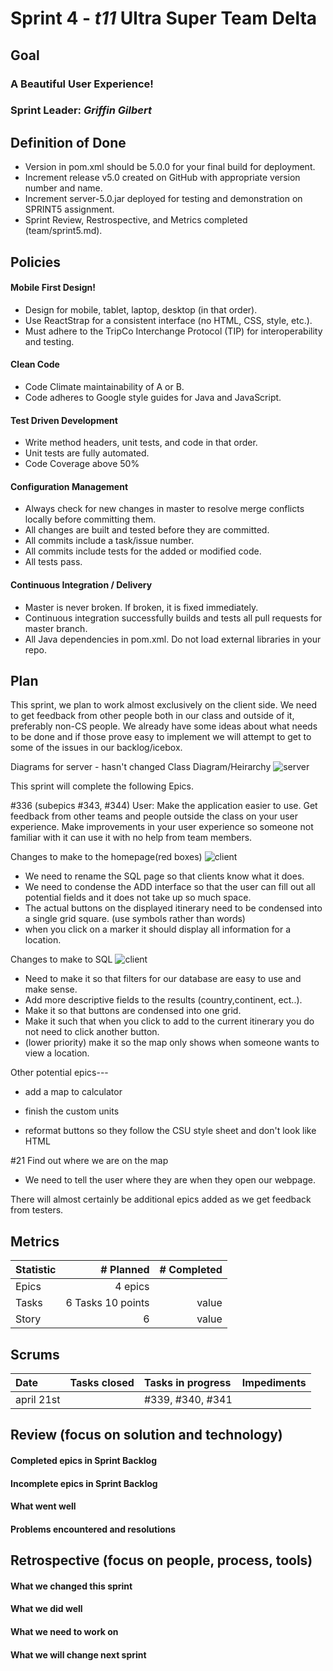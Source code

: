# Sprint 4 - *t11* Ultra Super Team Delta

## Goal

### A Beautiful User Experience!
### Sprint Leader: *Griffin Gilbert*

## Definition of Done

* Version in pom.xml should be <version>5.0.0</version> for your final build for deployment.
* Increment release v5.0 created on GitHub with appropriate version number and name.
* Increment server-5.0.jar deployed for testing and demonstration on SPRINT5 assignment.
* Sprint Review, Restrospective, and Metrics completed (team/sprint5.md).



## Policies

#### Mobile First Design!
* Design for mobile, tablet, laptop, desktop (in that order).
* Use ReactStrap for a consistent interface (no HTML, CSS, style, etc.).
* Must adhere to the TripCo Interchange Protocol (TIP) for interoperability and testing.
#### Clean Code
* Code Climate maintainability of A or B.
* Code adheres to Google style guides for Java and JavaScript.
#### Test Driven Development
* Write method headers, unit tests, and code in that order.
* Unit tests are fully automated.
* Code Coverage above 50%
#### Configuration Management
* Always check for new changes in master to resolve merge conflicts locally before committing them.
* All changes are built and tested before they are committed.
* All commits include a task/issue number.
* All commits include tests for the added or modified code.
* All tests pass.
#### Continuous Integration / Delivery 
* Master is never broken.  If broken, it is fixed immediately.
* Continuous integration successfully builds and tests all pull requests for master branch.
* All Java dependencies in pom.xml.  Do not load external libraries in your repo. 

## Plan

This sprint, we plan to work almost exclusively on the client side. We need to get feedback from other people both in our class and outside of it, preferably non-CS people. We already have some ideas about what needs to be done and if those prove easy to implement we will attempt to get to some of the issues in our backlog/icebox. 

Diagrams for server - hasn't changed
 Class Diagram/Heirarchy
![server](/diagram/xd.jpg)

This sprint will complete the following Epics.

#336 (subepics #343, #344) User: Make the application easier to use. Get feedback from other teams and people outside the class on your user experience.
Make improvements in your user experience so someone not familiar with it can use it with no help from team members.

Changes to make to the homepage(red boxes)
![client](/diagram/SQL.jpg)

- We need to rename the SQL page so that clients know what it does.
- We need to condense the ADD interface so that the user can fill out all potential fields and it does not take up so much space.
- The actual buttons on the displayed itinerary need to be condensed into a single grid square. (use symbols rather than words)
- when you click on a marker it should display all information for a location.

Changes to make to SQL
![client](/diagram/homepage.jpg)

- Need to make it so that filters for our database are easy to use and make sense.
- Add more descriptive fields to the results (country,continent, ect..).
- Make it so that buttons are condensed into one grid.
- Make it such that when you click to add to the current itinerary you do not need to click another button.
- (lower priority) make it so the map only shows when someone wants to view a location.

Other potential epics---
 - add a map to calculator
 - finish the custom units
 
 
 - reformat buttons so they follow the CSU style sheet and don't look like HTML
 
 #21 Find out where we are on the map
 - We need to tell the user where they are when they open our webpage.
 
 There will almost certainly be additional epics added as we get feedback from testers.


## Metrics

| Statistic | # Planned | # Completed |
| --- | ---: | ---: |
|Epics|	4 epics |	|
|Tasks|	6 Tasks 10 points	|value|
|Story| 6	|value	|
## Scrums

| Date | Tasks closed  | Tasks in progress | Impediments |
| :--- | :--- | :--- | :--- |
|april 21st |    | #339, #340, #341   |       |


## Review (focus on solution and technology)


#### Completed epics in Sprint Backlog 


#### Incomplete epics in Sprint Backlog 


#### What went well


#### Problems encountered and resolutions


## Retrospective (focus on people, process, tools)


#### What we changed this sprint


#### What we did well


#### What we need to work on


#### What we will change next sprint 

